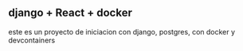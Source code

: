 ## django + React + docker
este es un proyecto de iniciacion con django, postgres, con docker y devcontainers
